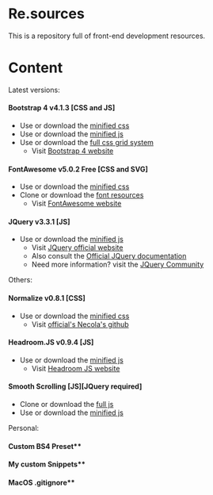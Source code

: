 # Re.sources

This is a repository full of front-end development resources.

# Content

Latest versions:

 #### Bootstrap 4  **v4.1.3** [CSS and JS]
  * Use or download the [minified css](https://raw.githubusercontent.com/cgustav/re.sources/master/bootstrap-4.1.3-dist/css/bootstrap.min.css)
  * Use or download the [minified js](https://raw.githubusercontent.com/cgustav/re.sources/master/bootstrap-4.1.3-dist/js/bootstrap.min.js)
  * Use or download the [full css grid system](https://raw.githubusercontent.com/cgustav/re.sources/master/bootstrap-4.1.3-dist/css/bootstrap-grid.css)
    * Visit [Bootstrap 4 website](https://getbootstrap.com/)
 
 #### FontAwesome  **v5.0.2 Free** [CSS and SVG] 
  * Use or download the [minified css](https://raw.githubusercontent.com/cgustav/re.sources/master/fontawesome-free-5.2.0-web/css/fontawesome.min.css)
  * Clone or download the [font resources](https://github.com/cgustav/re.sources/tree/master/fontawesome-free-5.2.0-web/webfonts)
    * Visit [FontAwesome website]()
  
 #### JQuery       **v3.3.1** [JS]
  * Use or download the [minified js](https://raw.githubusercontent.com/cgustav/re.sources/master/jquery-3.3.1/jquery-3.3.1.min.js)
    * Visit [JQuery official website](https://jquery.com/)
    * Also consult the [Official JQuery documentation](https://learn.jquery.com/)
    * Need more information? visit the [JQuery Community](https://forum.jquery.com/)
  
Others:

#### Normalize **v0.8.1** [CSS]
* Use or download the [minified css](https://raw.githubusercontent.com/cgustav/re.sources/master/normalize-8.0.0/normalize.min.css)
  * Visit [official's Necola's github](https://necolas.github.io/normalize.css/)
  
#### Headroom.JS **v0.9.4** [JS]
* Use or download the [minified js](https://raw.githubusercontent.com/cgustav/re.sources/master/normalize-8.0.0/normalize.min.css)
  * Visit [Headroom JS website](http://wicky.nillia.ms/headroom.js/)

#### Smooth Scrolling    [JS][JQuery required]
* Clone or download the [full js](https://github.com/cgustav/re.sources/blob/master/smooth-scrolling-0.8.1/smooth.js)
* Use or download the [minified js](https://raw.githubusercontent.com/cgustav/re.sources/master/smooth-scrolling-0.8.1/smooth.min.js)

Personal:

#### Custom BS4 Preset** 

#### My custom Snippets**

#### MacOS .gitignore**


